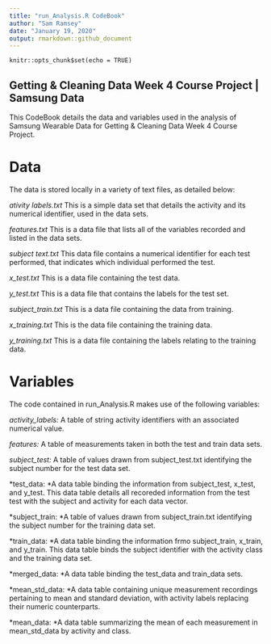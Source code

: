 ```yaml
---
title: "run_Analysis.R CodeBook"
author: "Sam Ramsey"
date: "January 19, 2020"
output: rmarkdown::github_document
---
```


```{r setup, include=FALSE}
knitr::opts_chunk$set(echo = TRUE)
```

## Getting & Cleaning Data Week 4 Course Project | Samsung Data

This CodeBook details the data and variables used in the analysis of Samsung Wearable Data for Getting & Cleaning Data Week 4 Course Project.

# Data

The data is stored locally in a variety of text files, as detailed below:

*ativity labels.txt*
This is a simple data set that details the activity and its numerical identifier, used in the data sets.

*features.txt*
This is a data file that lists all of the variables recorded and listed in the data sets.

*subject text.txt*
This data file contains a numerical identifier for each test performed, that indicates which individual performed the test.

*x_test.txt*
This is a data file containing the test data.

*y_test.txt*
This is a data file that contains the labels for the test set.

*subject_train.txt*
This is a data file containing the data from training.

*x_training.txt*
This is the data file containing the training data.

*y_training.txt*
This is a data file containing the labels relating to the training data.

# Variables

The code contained in run_Analysis.R makes use of the following variables:

*activity_labels:* A table of string activity identifiers with an associated numerical value.

*features:* A table of measurements taken in both the test and train data sets.

*subject_test:* A table of values drawn from subject_test.txt identifying the subject number for the test data set.

*test_data: *A data table binding the information from subject_test, x_test, and y_test. This data table details all recoreded information from the test test with the subject and activity for each data vector.

*subject_train: *A table of values drawn from subject_train.txt identifying the subject number for the training data set.

*train_data: *A data table binding the information frmo subject_train, x_train, and y_train. This data table binds the subject identifier with the activity class and the training data set.

*merged_data: *A data table binding the test_data and train_data sets.

*mean_std_data: *A data table containing unique measurement recordings pertaining to mean and standard deviation, with activity labels replacing their numeric counterparts.

*mean_data: *A data table summarizing the mean of each measurement in mean_std_data by activity and class.